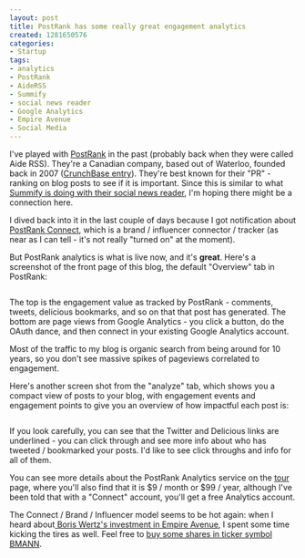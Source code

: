 ```yaml
--- 
layout: post
title: PostRank has some really great engagement analytics
created: 1281650576
categories: 
- Startup
tags:
- analytics
- PostRank
- AideRSS
- Summify
- social news reader
- Google Analytics
- Empire Avenue
- Social Media
---
```

<p>I've played with <a href="http://postrank.com">PostRank</a> in the past (probably back when they were called Aide RSS). They're a Canadian company, based out of Waterloo, founded back in 2007 (<a href="http://www.crunchbase.com/company/aiderss">CrunchBase entry</a>). They're best known for their "PR" - ranking on blog posts to see if it is important. Since this is similar to what <a href="http://summify.com">Summify is doing with their social news reader</a>, I'm hoping there might be a connection here.</p>
<p>I dived back into it in the last couple of days because I got notification about <a href="https://connect.postrank.com/about">PostRank Connect</a>, which is a brand / influencer connector / tracker (as near as I can tell - it's not really "turned on" at the moment).</p>
<p>But PostRank analytics is what is live now, and it's <strong>great</strong>. Here's a screenshot of the front page of this blog, the default "Overview" tab in PostRank:</p>
<p style="text-align: center; "><img alt="" class="imagecache-fullpost lightbox" src="http://bmannconsulting.com/sites/bmannconsulting.com/files/imagecache/fullpost/postimages/Screen shot 2010-08-12 at 11.04.34 AM.png" title=""></p>
<p>The top is the engagement value as tracked by PostRank - comments, tweets, delicious bookmarks, and so on that that post has generated. The bottom are page views from Google Analytics - you click a button, do the OAuth dance, and then connect in your existing Google Analytics account.</p>
<p>Most of the traffic to my blog is organic search from being around for 10 years, so you don't see massive spikes of pageviews correlated to engagement.</p>
<p>Here's another screen shot from the "analyze" tab, which shows you a compact view of posts to your blog, with engagement events and engagement points to give you an overview of how impactful each post is:</p>
<p style="text-align: center; "><img alt="" class="imagecache-fullpost lightbox" src="http://bmannconsulting.com/sites/bmannconsulting.com/files/imagecache/fullpost/postimages/Screen shot 2010-08-12 at 11.04.55 AM.png" title=""></p>
<p>If you look carefully, you can see that the Twitter and Delicious links are underlined - you can click through and see more info about who has tweeted / bookmarked your posts. I'd like to see click throughs and info for all of them.</p>
<p>You can see more details about the PostRank Analytics service on the <a href="https://analytics.postrank.com/tour">tour</a> page, where you'll also find that it is $9 / month or $99 / year, although I've been told that with a "Connect" account, you'll get a free Analytics account.</p>
<p><!--break--></p>
<p>The Connect / Brand / Influencer model seems to be hot again: when I heard about<a href="http://www.wmediaventures.com/news/new-investment-empire-avenue-the-worlds-first-influence-stock-market/"> Boris Wertz's investment in Empire Avenue</a>, I spent some time kicking the tires as well. Feel free to <a href="http://www.empireavenue.com/BMANN">buy some shares in ticker symbol BMANN</a>.</p>
